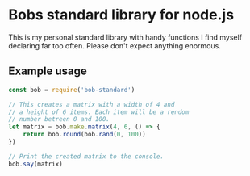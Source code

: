 # Bobs standard library for node.js

This is my personal standard library with handy functions I find myself declaring far too often. Please don't expect anything enormous.

## Example usage

```js
const bob = require('bob-standard')

// This creates a matrix with a width of 4 and
// a height of 6 items. Each item will be a rendom
// number betreen 0 and 100.
let matrix = bob.make.matrix(4, 6, () => {
    return bob.round(bob.rand(0, 100))
})

// Print the created matrix to the console.
bob.say(matrix)
```
